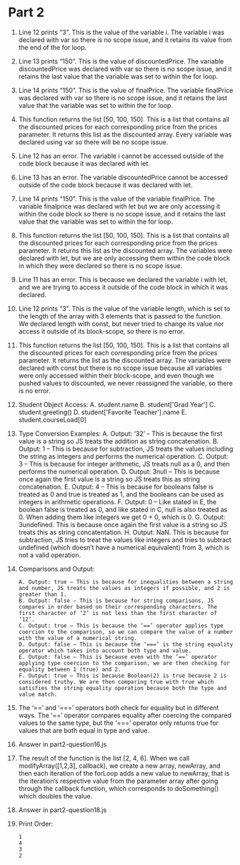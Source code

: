 # Part 2

1. Line 12 prints “3”. This is the value of the variable i. The variable i was declared with var so there is no scope issue, and it retains its value from the end of the for loop.
2. Line 13 prints “150”. This is the value of discountedPrice. The variable discountedPrice was declared with var so there is no scope issue, and it retains the last value that the variable was set to within the for loop.
3. Line 14 prints “150”. This is the value of finalPrice. The variable finalPrice was declared with var so there is no scope issue, and it retains the last value that the variable was set to within the for loop.
4. This function returns the list [50, 100, 150]. This is a list that contains all the discounted prices for each corresponding price from the prices parameter. It returns this list as the discounted array. Every variable was declared using var so there will be no scope issue.
5. Line 12 has an error. The variable i cannot be accessed outside of the code block because it was declared with let.
6. Line 13 has an error. The variable discountedPrice cannot be accessed outside of the code block because it was declared with let.
7. Line 14 prints “150”. This is the value of the variable finalPrice. The variable finalprice was declared with let but we are only accessing it within the code block so there is no scope issue, and it retains the last value that the variable was set to within the for loop.
8. This function returns the list [50, 100, 150]. This is a list that contains all the discounted prices for each corresponding price from the prices parameter. It returns this list as the discounted array. The variables were declared with let, but we are only accessing them within the code block in which they were declared so there is no scope issue.
9. Line 11 has an error. This is because we declared the variable i with let, and we are trying to access it outside of the code block in which it was declared.
10. Line 12 prints “3”. This is the value of the variable length, which is set to the length of the array with 3 elements that is passed to the function. We declared length with const, but never tried to change its value nor access it outside of its block-scope, so there is no error.
11. This function returns the list [50, 100, 150]. This is a list that contains all the discounted prices for each corresponding price from the prices parameter. It returns the list as the discounted array. The variables were declared with const but there is no scope issue because all variables were only accessed within their block-scope, and even though we pushed values to discounted, we never reassigned the variable, so there is no error.
12. Student Object Access:
    A. student.name
    B. student['Grad Year']
    C. student.greeting()
    D. student['Favorite Teacher'].name
    E. student.courseLoad[0]
13. Type Conversion Examples:
    A. Output: ‘32’ – This is because the first value is a string so JS treats the addition as string concatenation.
    B. Output: 1 – This is because for subtraction, JS treats the values including the string as integers and performs the numerical operation.
    C. Output: 3 – This is because for integer arithmetic, JS treats null as a 0, and then performs the numerical operation.
    D. Output: 3null – This is because once again the first value is a string so JS treats this as string concatenation.
    E. Output: 4 – This is because for booleans false is treated as 0 and true is treated as 1, and the booleans can be used as integers in arithmetic operations.
    F. Output: 0 – Like stated in E, the boolean false is treated as 0, and like stated in C, null is also treated as 0. When adding them like integers we get 0 + 0, which is 0.
    G. Output: 3undefined. This is because once again the first value is a string so JS treats this as string concatentation.
    H. Output: NaN. This is because for subtraction, JS tries to treat the values like integers and tries to subtract undefined (which doesn’t have a numerical equivalent) from 3, which is not a valid operation.
14. Comparisons and Output:
    
        A. Output: true – This is because for inequalities between a string and number, JS treats the values as integers if possible, and 2 is greater than 1.
        B. Output: false – This is because for string comparisons, JS compares in order based on their corresponding characters. The first character of ‘2’ is not less than the first character of ‘12’.
        C. Output: true – This is because the ‘==’ operator applies type coercion to the comparison, so we can compare the value of a number with the value of a numerical string.
        D. Output: false – This is because the ‘===’ is the string equality operator which takes into account both type and value.
        E. Output: false – This is because even with the ‘==’ operator applying type coercion to the comparison, we are then checking for equality between 1 (true) and 2.
        F. Output: true – This is because Boolean(2) is true because 2 is considered truthy. We are then comparing true with true which satisfies the string equality operation because both the type and value match.
16. The ‘==’ and ‘===’ operators both check for equality but in different ways. The ‘==’ operator compares equality after coercing the compared values to the same type, but the ‘===’ operator only returns true for values that are both equal in type and value.
17. Answer in part2-question16.js
18. The result of the function is the list [2, 4, 6]. When we call modifyArray([1,2,3], callback), we create a new array, newArray, and then each iteration of the forLoop adds a new value to newArray, that is the iteration’s respective value from the parameter array after going through the callback function, which corresponds to doSomething() which doubles the value.
19. Answer in part2-question18.js
20. Print Order:
    
        1
        4
        3
        2
